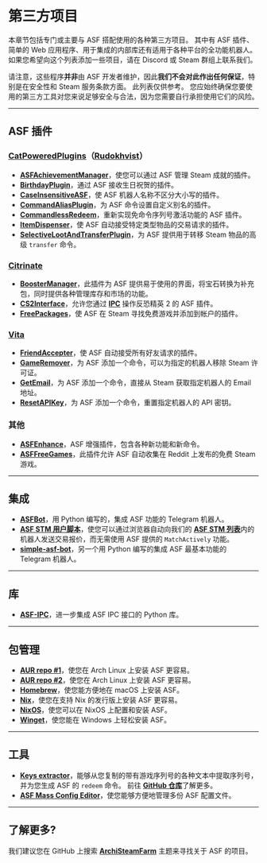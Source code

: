 # 第三方项目

本章节包括专门或主要与 ASF 搭配使用的各种第三方项目。 其中有 ASF 插件、简单的 Web 应用程序、用于集成的内部库还有适用于各种平台的全功能机器人。 如果您希望向这个列表添加一些项目，请在 Discord 或 Steam 群组上联系我们。

请注意，这些程序**并非**由 ASF 开发者维护，因此**我们不会对此作出任何保证**，特别是在安全性和 Steam 服务条款方面。 此列表仅供参考。 您应始终确保您要使用的第三方工具对您来说足够安全与合法，因为您需要自行承担使用它们的风险。

---

## ASF 插件

### **[CatPoweredPlugins](https://github.com/CatPoweredPlugins)**（**[Rudokhvist](https://github.com/Rudokhvist)**）

- **[ASFAchievementManager](https://github.com/CatPoweredPlugins/ASFAchievementManager)**，使您可以通过 ASF 管理 Steam 成就的插件。
- **[BirthdayPlugin](https://github.com/CatPoweredPlugins/BirthdayPlugin)**，通过 ASF 接收生日祝贺的插件。
- **[CaseInsensitiveASF](https://github.com/CatPoweredPlugins/CaseInsensitiveASF)**，使 ASF 机器人名称不区分大小写的插件。
- **[CommandAliasPlugin](https://github.com/CatPoweredPlugins/CommandAliasPlugin)**，为 ASF 命令设置自定义别名的插件。
- **[CommandlessRedeem](https://github.com/CatPoweredPlugins/CommandlessRedeem)**，重新实现免命令序列号激活功能的 ASF 插件。
- **[ItemDispenser](https://github.com/CatPoweredPlugins/ItemDispenser)**，使 ASF 自动接受特定类型物品的交易请求的插件。
- **[SelectiveLootAndTransferPlugin](https://github.com/CatPoweredPlugins/SelectiveLootAndTransferPlugin)**，为 ASF 提供用于转移 Steam 物品的高级 `transfer` 命令。

### **[Citrinate](https://github.com/Citrinate)**

- **[BoosterManager](https://github.com/Citrinate/BoosterManager)**，此插件为 ASF 提供易于使用的界面，将宝石转换为补充包，同时提供各种管理库存和市场的功能。
- **[CS2Interface](https://github.com/Citrinate/CS2Interface)**，允许您通过 **[IPC](https://github.com/JustArchiNET/ArchiSteamFarm/wiki/IPC)** 操作反恐精英 2 的 ASF 插件。
- **[FreePackages](https://github.com/Citrinate/FreePackages)**，使 ASF 在 Steam 寻找免费游戏并添加到帐户的插件。

### **[Vita](https://github.com/ezhevita)**

- **[FriendAccepter](https://github.com/ezhevita/FriendAccepter)**，使 ASF 自动接受所有好友请求的插件。
- **[GameRemover](https://github.com/ezhevita/GameRemover)**，为 ASF 添加一个命令，可以为指定的机器人移除 Steam 许可证。
- **[GetEmail](https://github.com/ezhevita/GetEmail)**，为 ASF 添加一个命令，直接从 Steam 获取指定机器人的 Email 地址。
- **[ResetAPIKey](https://github.com/ezhevita/ResetAPIKey)**，为 ASF 添加一个命令，重置指定机器人的 API 密钥。

### 其他

- **[ASFEnhance](https://github.com/chr233/ASFEnhance)**，ASF 增强插件，包含各种新功能和新命令。
- **[ASFFreeGames](https://github.com/maxisoft/ASFFreeGames)**，此插件允许 ASF 自动收集在 Reddit 上发布的免费 Steam 游戏。

---

## 集成

- **[ASFBot](https://github.com/dmcallejo/ASFBot)**，用 Python 编写的，集成 ASF 功能的 Telegram 机器人。
- **[ASF STM 用户脚本](https://greasyfork.org/zh-CN/scripts/404754-asf-stm)**，使您可以通过浏览器自动向我们的 [**ASF STM 列表**](https://github.com/JustArchiNET/ArchiSteamFarm/wiki/ItemsMatcherPlugin-zh-CN#publiclisting公共列表)内的机器人发送交易报价，而无需使用 ASF 提供的 `MatchActively` 功能。
- **[simple-asf-bot](https://github.com/deluxghost/simple-asf-bot)**，另一个用 Python 编写的集成 ASF 最基本功能的 Telegram 机器人。

---

## 库

- **[ASF-IPC](https://github.com/deluxghost/ASF_IPC)**，进一步集成 ASF IPC 接口的 Python 库。

---

## 包管理

- **[AUR repo #1](https://aur.archlinux.org/packages/asf)**，使您在 Arch Linux 上安装 ASF 更容易。
- **[AUR repo #2](https://aur.archlinux.org/packages/archisteamfarm-bin)**，使您在 Arch Linux 上安装 ASF 更容易。
- **[Homebrew](https://formulae.brew.sh/formula/archi-steam-farm)**，使您能方便地在 macOS 上安装 ASF。
- **[Nix](https://search.nixos.org/packages?channel=unstable&show=ArchiSteamFarm&from=0&size=50&sort=relevance&type=packages&query=ArchiSteamFarm)**，使您在支持 Nix 的发行版上安装 ASF 更容易。
- **[NixOS](https://search.nixos.org/options?channel=unstable&from=0&size=50&sort=relevance&type=packages&query=ArchiSteamFarm)**，使您可以在 NixOS 上配置和安装 ASF。
- **[Winget](https://github.com/microsoft/winget-pkgs/tree/master/manifests/j/JustArchiNET/ArchiSteamFarm)**，使您能在 Windows 上轻松安装 ASF。

---

## 工具

- **[Keys extractor](https://umaim.github.io/SKE)**，能够从您复制的带有游戏序列号的各种文本中提取序列号，并为您生成 ASF 的 `redeem` 命令。 前往 **[GitHub 仓库](https://github.com/PixvIO/SKE)**&#8203;了解更多。
- **[ASF Mass Config Editor](https://github.com/genesix-eu/ASF_MCE)**，使您能够方便地管理多份 ASF 配置文件。

---

## 了解更多?

我们建议您在 GitHub 上搜索 **[ArchiSteamFarm](https://github.com/topics/archisteamfarm)** 主题来寻找关于 ASF 的项目。